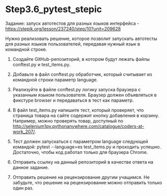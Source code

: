 # Step3.6_pytest_stepic
Задание: запуск автотестов для разных языков интерфейса - https://stepik.org/lesson/237240/step/10?unit=209628

Нужно реализовать решение, которое позволит запускать автотесты для разных языков пользователей, передавая нужный язык в командной строке.

1. Создайте GitHub-репозиторий, в котором будут лежать файлы conftest.py и test_items.py.

2. Добавьте в файл conftest.py обработчик, который считывает из командной строки параметр language.

3. Реализуйте в файле conftest.py логику запуска браузера с указанным языком пользователя. Браузер должен объявляться в фикстуре browser и передаваться в тест как параметр.

4. В файл test_items.py напишите тест, который проверяет, что страница товара на сайте содержит кнопку добавления в корзину. Например, можно проверять товар, доступный по http://selenium1py.pythonanywhere.com/catalogue/coders-at-work_207/.

5. Тест должен запускаться с параметром language следующей командой: pytest --language=es test_items.py и проходить успешно. Достаточно, чтобы код работал только для браузера Сhrome.

6. Отправить ссылку на данный репозиторий в качестве ответа на данное задание.

7. Отправить решение на рецензирование другим учащимся. Не забудьте, что решение на рецензирование можно отправить только один раз.
